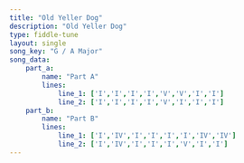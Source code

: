```yaml
---
title: "Old Yeller Dog"
description: "Old Yeller Dog"
type: fiddle-tune
layout: single
song_key: "G / A Major"
song_data:
    part_a:
        name: "Part A"
        lines:
            line_1: ['I','I','I','I','V','V','I','I']
            line_2: ['I','I','I','I','V','I','I','I']
    part_b:
        name: "Part B"
        lines:
            line_1: ['I','IV','I','I','I','I','IV','IV']
            line_2: ['I','IV','I','I','I','V','I','I']
---
```


